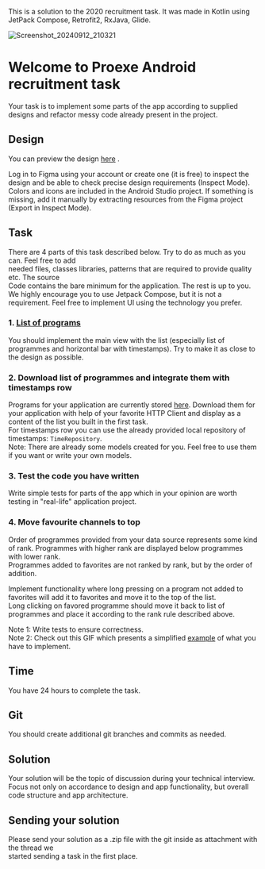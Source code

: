This is a solution to the 2020 recruitment task. It was made in Kotlin using JetPack Compose, Retrofit2, RxJava, Glide.

![Screenshot_20240912_210321](https://github.com/user-attachments/assets/13b5042b-15bc-4df2-80ae-74cc3cc9dec6)




# Welcome to Proexe Android recruitment task

Your task is to implement some parts of the app according to supplied designs and refactor messy
code already present in the project.

## Design

You can preview the
design [here](https://www.figma.com/file/wn2XsBsDYSqZTppTDwkkSZ/Zadanie-rekrutacyjne-v2?node-id=0%3A1)
.

Log in to Figma using your account or create one (it is free) to inspect the design and be able to
check precise design requirements (Inspect Mode). Colors and icons are included in the Android
Studio project. If something is missing, add it manually by extracting resources from the Figma
project (Export in Inspect Mode).

## Task

There are 4 parts of this task described below. Try to do as much as you can. Feel free to add  
needed files, classes libraries, patterns that are required to provide quality etc. The source  
Code contains the bare minimum for the application. The rest is up to you. We highly encourage you
to use Jetpack Compose, but it is not a requirement. Feel free to implement UI using the technology
you prefer.

### 1. [List of programs](https://www.figma.com/file/wn2XsBsDYSqZTppTDwkkSZ/Zadanie-rekrutacyjne-v2?node-id=0%3A1)

You should implement the main view with the list (especially list of programmes and horizontal bar
with timestamps). Try to make it as close to the design as possible.

### 2. Download list of programmes and integrate them with timestamps row

Programs for your application are currently stored [here](https://jsonkeeper.com/b/GG8C). Download
them for your application with help of your favorite HTTP Client and display as a content of the
list you built in the first task.
<br>For timestamps row you can use the already provided local repository of
timestamps: `TimeRepository`. </br>
Note: There are already some models created for you. Feel free to use them if you want or write your
own models.

### 3. Test the code you have written

Write simple tests for parts of the app which in your opinion are worth testing in "real-life"
application project.

### 4. Move favourite channels to top

Order of programmes provided from your data source represents some kind of rank. Programmes with
higher rank are displayed below programmes with lower rank.  
Programmes added to favorites are not ranked by rank, but by the order of addition.

Implement functionality where long pressing on a program not added to favorites will add it to
favorites and move it to the top of the list.  
Long clicking on favored programme should move it back to list of programmes and place it according
to the rank rule described above.

Note 1: Write tests to ensure correctness.  
Note 2: Check out this GIF which presents a simplified [example](media/list.gif) of what you have to
implement.

## Time

You have 24 hours to complete the task.

## Git

You should create additional git branches and commits as needed.

## Solution

Your solution will be the topic of discussion during your technical interview. Focus not only on
accordance to design and app functionality, but overall code structure and app architecture.

## Sending your solution

Please send your solution as a .zip file with the git inside as attachment with the thread we    
started sending a task in the first place.
